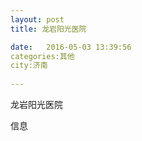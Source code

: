 ```yaml
--- 
layout: post 
title: 龙岩阳光医院

date:   2016-05-03 13:39:56 
categories:其他  
city:济南
  
--- 
```

   
龙岩阳光医院

信息

